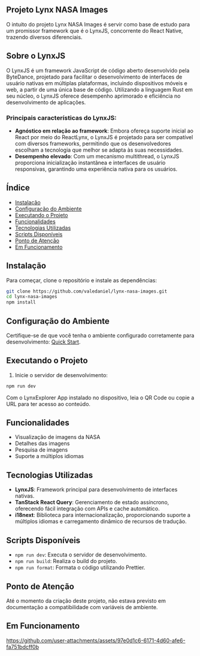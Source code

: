 ## Projeto Lynx NASA Images

O intuito do projeto Lynx NASA Images é servir como base de estudo para um promissor framework que é o LynxJS, concorrente do React Native, trazendo diversos diferenciais.

## Sobre o LynxJS

O LynxJS é um framework JavaScript de código aberto desenvolvido pela ByteDance, projetado para facilitar o desenvolvimento de interfaces de usuário nativas em múltiplas plataformas, incluindo dispositivos móveis e web, a partir de uma única base de código. Utilizando a linguagem Rust em seu núcleo, o LynxJS oferece desempenho aprimorado e eficiência no desenvolvimento de aplicações.

### Principais características do LynxJS:

- **Agnóstico em relação ao framework**: Embora ofereça suporte inicial ao React por meio do ReactLynx, o LynxJS é projetado para ser compatível com diversos frameworks, permitindo que os desenvolvedores escolham a tecnologia que melhor se adapta às suas necessidades.
- **Desempenho elevado**: Com um mecanismo multithread, o LynxJS proporciona inicialização instantânea e interfaces de usuário responsivas, garantindo uma experiência nativa para os usuários.

## Índice

- [Instalação](#instalação)
- [Configuração do Ambiente](#configuração-do-ambiente)
- [Executando o Projeto](#executando-o-projeto)
- [Funcionalidades](#funcionalidades)
- [Tecnologias Utilizadas](#tecnologias-utilizadas)
- [Scripts Disponíveis](#scripts-disponíveis)
- [Ponto de Atenção](#ponto-de-atenção)
- [Em Funcionamento](#em-funcionamento)

## Instalação

Para começar, clone o repositório e instale as dependências:

```sh
git clone https://github.com/valedaniel/lynx-nasa-images.git
cd lynx-nasa-images
npm install
```

## Configuração do Ambiente

Certifique-se de que você tenha o ambiente configurado corretamente para desenvolvimento: [Quick Start](https://lynxjs.org/guide/start/quick-start).

## Executando o Projeto

1. Inicie o servidor de desenvolvimento:

```sh
npm run dev
```

Com o LynxExplorer App instalado no dispositivo, leia o QR Code ou copie a URL para ter acesso ao conteúdo.

## Funcionalidades

- Visualização de imagens da NASA
- Detalhes das imagens
- Pesquisa de imagens
- Suporte a múltiplos idiomas

## Tecnologias Utilizadas

- **LynxJS**: Framework principal para desenvolvimento de interfaces nativas.
- **TanStack React Query**: Gerenciamento de estado assíncrono, oferecendo fácil integração com APIs e cache automático.
- **i18next**: Biblioteca para internacionalização, proporcionando suporte a múltiplos idiomas e carregamento dinâmico de recursos de tradução.

## Scripts Disponíveis

- `npm run dev`: Executa o servidor de desenvolvimento.
- `npm run build`: Realiza o build do projeto.
- `npm run format`: Formata o código utilizando Prettier.

## Ponto de Atenção

Até o momento da criação deste projeto, não estava previsto em documentação a compatibilidade com variáveis de ambiente.

## Em Funcionamento
https://github.com/user-attachments/assets/97e0d1c6-6171-4d60-afe6-fa751bdcff0b

